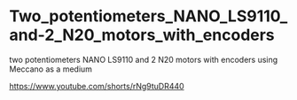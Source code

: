 # Two_potentiometers_NANO_LS9110_and-2_N20_motors_with_encoders
two potentiometers NANO LS9110 and 2 N20 motors with encoders using Meccano as a medium

https://www.youtube.com/shorts/rNg9tuDR440
